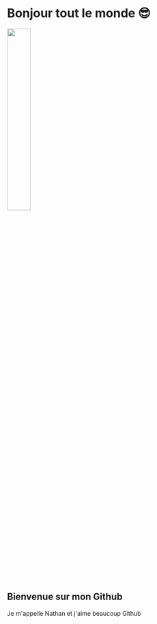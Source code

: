 # Bonjour tout le monde 😎 

<img width="33%" src="https://lh3.googleusercontent.com/proxy/SeYav56fLWanXZg6vy0SOtzwMVhdUF_ogeyPxEtibJvXOaSiee3m-Edxsx7u4ZqvDtQGt__xSpXxesdX4NhF8vG_vFk8ghHnMhWdkPjsXG6a4yb58V6t0uB9Es-7">

## Bienvenue sur mon Github

Je m'appelle Nathan et j'aime beaucoup Github
